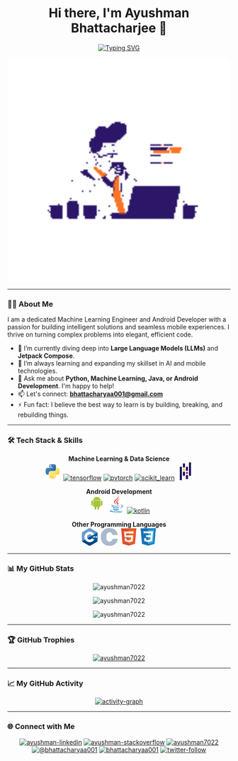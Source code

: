 <div align="center">
  <h1>Hi there, I'm Ayushman Bhattacharjee 👋</h1>
  <a href="https://git.io/typing-svg">
    <img src="https://readme-typing-svg.herokuapp.com?font=Fira+Code&size=24&pause=1000&color=00BFFF&center=true&vCenter=true&width=435&lines=A+Passionate+ML+Engineer;An+Android+Developer;A+Lifelong+Learner" alt="Typing SVG" />
  </a>
</div>

<p align="center">
  <img src="dev.gif" width="600px" alt="Intro GIF">
</p>

---

### 👨‍💻 About Me

<p>I am a dedicated Machine Learning Engineer and Android Developer with a passion for building intelligent solutions and seamless mobile experiences. I thrive on turning complex problems into elegant, efficient code.</p>

- 🔭 I’m currently diving deep into **Large Language Models (LLMs)** and **Jetpack Compose**.
- 🌱 I’m always learning and expanding my skillset in AI and mobile technologies.
- 💬 Ask me about **Python, Machine Learning, Java, or Android Development**. I'm happy to help!
- 📫 Let's connect: **bhattacharyaa001@gmail.com**
- ⚡ Fun fact: I believe the best way to learn is by building, breaking, and rebuilding things.

---

### 🛠️ Tech Stack & Skills

<p align="center">
  <b>Machine Learning & Data Science</b><br/>
  <a href="https://www.python.org" target="_blank" rel="noreferrer"><img src="https://raw.githubusercontent.com/devicons/devicon/master/icons/python/python-original.svg" alt="python" width="40" height="40"/></a>
  <a href="https://www.tensorflow.org" target="_blank" rel="noreferrer"><img src="https://www.vectorlogo.zone/logos/tensorflow/tensorflow-icon.svg" alt="tensorflow" width="40" height="40"/></a>
  <a href="https://pytorch.org/" target="_blank" rel="noreferrer"><img src="https://www.vectorlogo.zone/logos/pytorch/pytorch-icon.svg" alt="pytorch" width="40" height="40"/></a>
  <a href="https://scikit-learn.org/" target="_blank" rel="noreferrer"><img src="https://upload.wikimedia.org/wikipedia/commons/0/05/Scikit_learn_logo_small.svg" alt="scikit_learn" width="40" height="40"/></a>
  <a href="https://pandas.pydata.org/" target="_blank" rel="noreferrer"><img src="https://raw.githubusercontent.com/devicons/devicon/2ae2a900d2f041da66e950e4d48052658d850630/icons/pandas/pandas-original.svg" alt="pandas" width="40" height="40"/></a>
</p>

<p align="center">
  <b>Android Development</b><br/>
  <a href="https://developer.android.com" target="_blank" rel="noreferrer"><img src="https://raw.githubusercontent.com/devicons/devicon/master/icons/android/android-original-wordmark.svg" alt="android" width="40" height="40"/></a>
  <a href="https://www.java.com" target="_blank" rel="noreferrer"><img src="https://raw.githubusercontent.com/devicons/devicon/master/icons/java/java-original.svg" alt="java" width="40" height="40"/></a>
  <a href="https://kotlinlang.org" target="_blank" rel="noreferrer"><img src="https://www.vectorlogo.zone/logos/kotlinlang/kotlinlang-icon.svg" alt="kotlin" width="40" height="40"/></a>
</p>

<p align="center">
  <b>Other Programming Languages</b><br/>
  <a href="https://www.cplusplus.com/" target="_blank" rel="noreferrer"><img src="https://raw.githubusercontent.com/devicons/devicon/master/icons/cplusplus/cplusplus-original.svg" alt="cplusplus" width="40" height="40"/></a>
  <a href="https://www.cprogramming.com/" target="_blank" rel="noreferrer"><img src="https://raw.githubusercontent.com/devicons/devicon/master/icons/c/c-original.svg" alt="c" width="40" height="40"/></a>
  <a href="https://www.w3.org/html/" target="_blank" rel="noreferrer"><img src="https://raw.githubusercontent.com/devicons/devicon/master/icons/html5/html5-original.svg" alt="html5" width="40" height="40"/></a>
  <a href="https://www.w3schools.com/css/" target="_blank" rel="noreferrer"><img src="https://raw.githubusercontent.com/devicons/devicon/master/icons/css3/css3-original.svg" alt="css3" width="40" height="40"/></a>
</p>

---

### 📊 My GitHub Stats

<p align="center">
  <img src="https://github-readme-stats.vercel.app/api?username=ayushman7022&show_icons=true&locale=en&theme=tokyonight" alt="ayushman7022" />
</p>
<p align="center">
  <img src="https://github-readme-stats.vercel.app/api/top-langs?username=ayushman7022&show_icons=true&locale=en&layout=compact&theme=tokyonight" alt="ayushman7022" />
</p>
<p align="center">
  <img src="https://komarev.com/ghpvc/?username=ayushman7022&label=Profile%20Views&color=0e75b6&style=flat-square" alt="ayushman7022" />
</p>

---

### 🏆 GitHub Trophies

<p align="center">
  <a href="https://github.com/ryo-ma/github-profile-trophy">
    <img src="https://github-profile-trophy.vercel.app/?username=ayushman7022&theme=dracula" alt="ayushman7022" />
  </a>
</p>

---

### 📈 My GitHub Activity

<p align="center">
  <a href="https://github.com/ayushman7022">
    <img src="https://github-readme-activity-graph.vercel.app/graph?username=ayushman7022&theme=tokyo-night" alt="activity-graph" />
  </a>
</p>

---

### 🌐 Connect with Me

<p align="center">
  <a href="https://linkedin.com/in/ayushmanbhattacharjee" target="_blank"><img src="https://raw.githubusercontent.com/rahuldkjain/github-profile-readme-generator/master/src/images/icons/Social/linked-in-alt.svg" alt="ayushman-linkedin" height="30" width="40" /></a>
  <a href="https://stackoverflow.com/users/your-user-id/ayushman-bhattacharjee" target="_blank"><img src="https://raw.githubusercontent.com/rahuldkjain/github-profile-readme-generator/master/src/images/icons/Social/stack-overflow.svg" alt="ayushman-stackoverflow" height="30" width="40" /></a>
  <a href="https://instagram.com/ayushman7022" target="_blank"><img src="https://raw.githubusercontent.com/rahuldkjain/github-profile-readme-generator/master/src/images/icons/Social/instagram.svg" alt="ayushman7022" height="30" width="40" /></a>
  <a href="https://www.hackerrank.com/@bhattacharyaa001" target="_blank"><img src="https://raw.githubusercontent.com/rahuldkjain/github-profile-readme-generator/master/src/images/icons/Social/hackerrank.svg" alt="@bhattacharyaa001" height="30" width="40" /></a>
  <a href="https://www.hackerearth.com/bhattacharyaa001" target="_blank"><img src="https://raw.githubusercontent.com/rahuldkjain/github-profile-readme-generator/master/src/images/icons/Social/hackerearth.svg" alt="bhattacharyaa001" height="30" width="40" /></a>
  <a href="https://twitter.com/your-username" target="blank"><img src="https://img.shields.io/twitter/follow/your-username?logo=x&style=for-the-badge" alt="twitter-follow" /></a>
</p>
